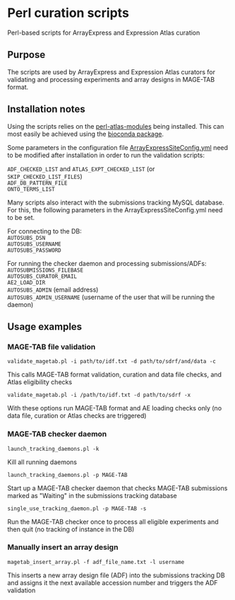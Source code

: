 # Perl curation scripts
Perl-based scripts for ArrayExpress and Expression Atlas curation

## Purpose

The scripts are used by ArrayExpress and Expression Atlas curators for validating and processing experiments and array designs in MAGE-TAB format.


## Installation notes
Using the scripts relies on the [perl-atlas-modules](https://github.com/ebi-gene-expression-group/perl-atlas-modules) being installed. This can most easily be achieved using the [bioconda package](https://anaconda.org/bioconda/perl-atlas-modules).

Some parameters in the configuration file [ArrayExpressSiteConfig.yml](https://github.com/ebi-gene-expression-group/perl-atlas-modules/blob/develop/supporting_files/ArrayExpressSiteConfig.yml) need to be modified after installation in order to run the validation scripts:

`ADF_CHECKED_LIST` and `ATLAS_EXPT_CHECKED_LIST` (or `SKIP_CHECKED_LIST_FILES`)<br>
`ADF_DB_PATTERN_FILE`<br>
`ONTO_TERMS_LIST`

Many scripts also interact with the submissions tracking MySQL database. For this, the following parameters in the ArrayExpressSiteConfig.yml need to be set.

For connecting to the DB:<br>
`AUTOSUBS_DSN`<br>
`AUTOSUBS_USERNAME`<br>
`AUTOSUBS_PASSWORD`<br>

For running the checker daemon and processing submissions/ADFs:<br>
`AUTOSUBMISSIONS_FILEBASE`<br>
`AUTOSUBS_CURATOR_EMAIL`<br>
`AE2_LOAD_DIR`<br>
`AUTOSUBS_ADMIN` (email address)<br>
`AUTOSUBS_ADMIN_USERNAME` (username of the user that will be running the daemon)

## Usage examples

### MAGE-TAB file validation

```
validate_magetab.pl -i path/to/idf.txt -d path/to/sdrf/and/data -c
```
This calls MAGE-TAB format validation, curation and data file checks, and Atlas eligibility checks

```
validate_magetab.pl -i /path/to/idf.txt -d path/to/sdrf -x
```
With these options run MAGE-TAB format and AE loading checks only (no data file, curation or Atlas checks are triggered)


### MAGE-TAB checker daemon

```
launch_tracking_daemons.pl -k
```
Kill all running daemons

```
launch_tracking_daemons.pl -p MAGE-TAB
```
Start up a MAGE-TAB checker daemon that checks MAGE-TAB submissions marked as "Waiting" in the submissions tracking database

```
single_use_tracking_daemon.pl -p MAGE-TAB -s
```
Run the MAGE-TAB checker once to process all eligible experiments and then quit (no tracking of instance in the DB)


### Manually insert an array design

```
magetab_insert_array.pl -f adf_file_name.txt -l username
```
This inserts a new array design file (ADF) into the submissions tracking DB and assigns it the next available accession number and triggers the ADF validation
